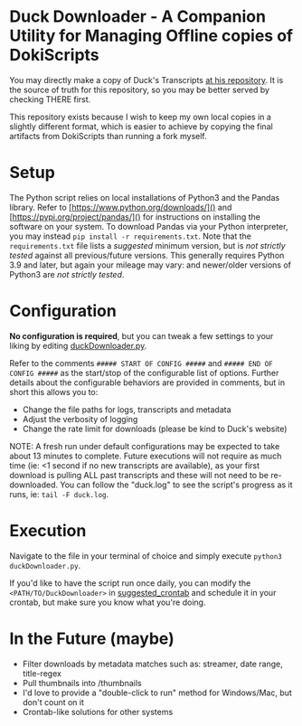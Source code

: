 # Duck Downloader - A Companion Utility for Managing Offline copies of DokiScripts

You may directly make a copy of Duck's Transcripts [at his repository](https://github.com/duckautomata/dokiscripts-data/).
It is the source of truth for this repository, so you may be better served by checking THERE first.

This repository exists because I wish to keep my own local copies in a slightly different format, which is easier to achieve by copying the final artifacts from DokiScripts than running a fork myself.

# Setup

The Python script relies on local installations of Python3 and the Pandas library.
Refer to [https://www.python.org/downloads/]() and [https://pypi.org/project/pandas/]() for instructions on installing the software on your system.
To download Pandas via your Python interpreter, you may instead `pip install -r requirements.txt`.
Note that the `requirements.txt` file lists a _suggested_ minimum version, but is _not strictly tested_ against all previous/future versions.
This generally requires Python 3.9 and later, but again your mileage may vary: and newer/older versions of Python3 are _not strictly tested_.

# Configuration

**No configuration is required**, but you can tweak a few settings to your liking by editing [duckDownloader.py](./duckDownloader.py).

Refer to the comments `##### START OF CONFIG #####` and `##### END OF CONFIG #####` as the start/stop of the configurable list of options.
Further details about the configurable behaviors are provided in comments, but in short this allows you to:
* Change the file paths for logs, transcripts and metadata
* Adjust the verbosity of logging
* Change the rate limit for downloads (please be kind to Duck's website)

NOTE: A fresh run under default configurations may be expected to take about 13 minutes to complete.
Future executions will not require as much time (ie: <1 second if no new transcripts are available), as your first download is pulling ALL past transcripts and these will not need to be re-downloaded.
You can follow the "duck.log" to see the script's progress as it runs, ie: `tail -F duck.log`.

# Execution

Navigate to the file in your terminal of choice and simply execute `python3 duckDownloader.py`.

If you'd like to have the script run once daily, you can modify the `<PATH/TO/DuckDownloader>` in [suggested_crontab](./suggested_crontab) and schedule it in your crontab, but make sure you know what you're doing.

# In the Future (maybe)

* Filter downloads by metadata matches such as: streamer, date range, title-regex
* Pull thumbnails into /thumbnails
* I'd love to provide a "double-click to run" method for Windows/Mac, but don't count on it
* Crontab-like solutions for other systems

